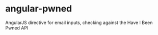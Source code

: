angular-pwned
=============

AngularJS directive for email inputs, checking against the Have I Been Pwned API

